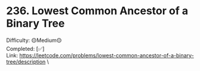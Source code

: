 # 236. Lowest Common Ancestor of a Binary Tree

Difficulty: 🟡Medium🟡 \
Completed: [✅] \
Link: https://leetcode.com/problems/lowest-common-ancestor-of-a-binary-tree/description \
